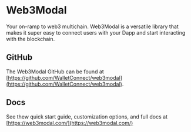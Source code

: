 # Web3Modal

Your on-ramp to web3 multichain. Web3Modal is a versatile library that makes it super easy to connect users with your Dapp and start interacting with the blockchain.

## GitHub

The Web3Modal GitHub can be found at [https://github.com/WalletConnect/web3modal](https://github.com/WalletConnect/web3modal).

## Docs

See thew quick start guide, customization options, and full docs at [https://web3modal.com/](https://web3modal.com/)
